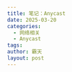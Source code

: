 ```yaml
---
title: 笔记：Anycast
date: 2025-03-20
categories:
  - 网络相关
  - Anycast
tags: 
author: 霸天
layout: post
---
```

